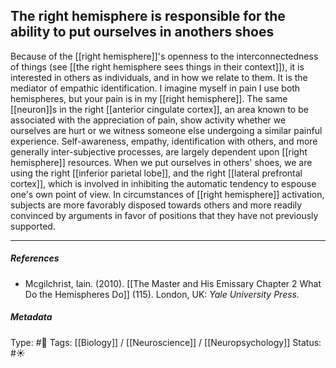 ## The right hemisphere is responsible for the ability to put ourselves in anothers shoes  # 

Because of the [[right hemisphere]]'s openness to the interconnectedness of things (see [[the right hemisphere sees things in their context]]), it is interested in others as individuals, and in how we relate to them. It is the mediator of empathic identification. I imagine myself in pain I use both hemispheres, but your pain is in my [[right hemisphere]]. The same [[neuron]]s in the right [[anterior cingulate cortex]], an area known to be associated with the appreciation of pain, show activity whether we ourselves are hurt or we witness someone else undergoing a similar painful experience. Self-awareness, empathy, identification with others, and more generally inter-subjective processes, are largely dependent upon [[right hemisphere]] resources. When we put ourselves in others' shoes, we are using the right [[inferior parietal lobe]], and the right [[lateral prefrontal cortex]], which is involved in inhibiting the automatic tendency to espouse one's own point of view. In circumstances of [[right hemisphere]] activation, subjects are more favorably disposed towards others and more readily convinced by arguments in favor of positions that they have not previously supported.

___

##### References

- Mcgilchrist, Iain. (2010). [[The Master and His Emissary Chapter 2 What Do the Hemispheres Do]] (115). London, UK: _Yale University Press._

##### Metadata

Type: #🔴 
Tags: [[Biology]] / [[Neuroscience]] / [[Neuropsychology]]
Status: #☀️ 